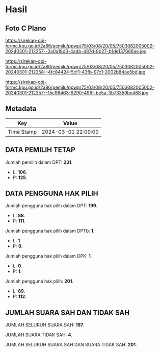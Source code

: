 # Hasil

## Foto C Plano

https://sirekap-obj-formc.kpu.go.id/2a86/pemilu/ppwp/75/03/08/20/05/7503082005002-20240301-212257--3a0a18d3-4a4b-487d-8b27-b1de137666ae.jpg

https://sirekap-obj-formc.kpu.go.id/2a86/pemilu/ppwp/75/03/08/20/05/7503082005002-20240301-212258--4fc84424-5cf1-43fb-97c1-2002b84ae5bd.jpg

https://sirekap-obj-formc.kpu.go.id/2a86/pemilu/ppwp/75/03/08/20/05/7503082005002-20240301-212257--15c96463-9290-496f-be5a-3b73359bed88.jpg


## Metadata

| Key        | Value               |
| ---------- | ------------------- |
| Time Stamp | 2024-03-01 22:00:00 |


## DATA PEMILIH TETAP

Jumlah pemilih dalam DPT: **231**.
 * L: **106**.
 * P: **125**.

## DATA PENGGUNA HAK PILIH

Jumlah pengguna hak pilih dalam DPT: **199**.
 * L: **88**.
 * P: **111**.

Jumlah pengguna hak pilih dalam DPTb: **1**.
 * L: **1**.
 * P: **0**.

Jumlah pengguna hak pilih dalam DPK: **1**.
 * L: **0**.
 * P: **1**.

Jumlah pengguna hak pilih: **201**.
 * L: **89**.
 * P: **112**.

## JUMLAH SUARA SAH DAN TIDAK SAH

JUMLAH SELURUH SUARA SAH: **197**.

JUMLAH SUARA TIDAK SAH: **4**.

JUMLAH SELURUH SUARA SAH DAN SUARA TIDAK SAH: **201**.


